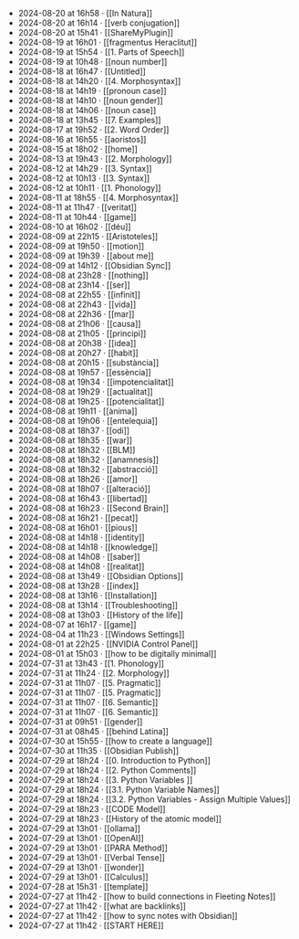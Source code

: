 - 2024-08-20 at 16h58 · [[In Natura]]
- 2024-08-20 at 16h14 · [[verb conjugation]]
- 2024-08-20 at 15h41 · [[ShareMyPlugin]]
- 2024-08-19 at 16h01 · [[fragmentus Heraclitut]]
- 2024-08-19 at 15h54 · [[1. Parts of Speech]]
- 2024-08-19 at 10h48 · [[noun number]]
- 2024-08-18 at 16h47 · [[Untitled]]
- 2024-08-18 at 14h20 · [[4. Morphosyntax]]
- 2024-08-18 at 14h19 · [[pronoun case]]
- 2024-08-18 at 14h10 · [[noun gender]]
- 2024-08-18 at 14h06 · [[noun case]]
- 2024-08-18 at 13h45 · [[7. Examples]]
- 2024-08-17 at 19h52 · [[2. Word Order]]
- 2024-08-16 at 16h55 · [[aoristos]]
- 2024-08-15 at 18h02 · [[home]]
- 2024-08-13 at 19h43 · [[2. Morphology]]
- 2024-08-12 at 14h29 · [[3. Syntax]]
- 2024-08-12 at 10h13 · [[3. Syntax]]
- 2024-08-12 at 10h11 · [[1. Phonology]]
- 2024-08-11 at 18h55 · [[4. Morphosyntax]]
- 2024-08-11 at 11h47 · [[veritat]]
- 2024-08-11 at 10h44 · [[game]]
- 2024-08-10 at 16h02 · [[déu]]
- 2024-08-09 at 22h15 · [[Aristoteles]]
- 2024-08-09 at 19h50 · [[motion]]
- 2024-08-09 at 19h39 · [[about me]]
- 2024-08-09 at 14h12 · [[Obsidian Sync]]
- 2024-08-08 at 23h28 · [[nothing]]
- 2024-08-08 at 23h14 · [[ser]]
- 2024-08-08 at 22h55 · [[infinit]]
- 2024-08-08 at 22h43 · [[vida]]
- 2024-08-08 at 22h36 · [[mar]]
- 2024-08-08 at 21h06 · [[causa]]
- 2024-08-08 at 21h05 · [[principi]]
- 2024-08-08 at 20h38 · [[idea]]
- 2024-08-08 at 20h27 · [[habit]]
- 2024-08-08 at 20h15 · [[substància]]
- 2024-08-08 at 19h57 · [[essència]]
- 2024-08-08 at 19h34 · [[impotencialitat]]
- 2024-08-08 at 19h29 · [[actualitat]]
- 2024-08-08 at 19h25 · [[potencialitat]]
- 2024-08-08 at 19h11 · [[ànima]]
- 2024-08-08 at 19h06 · [[entelequia]]
- 2024-08-08 at 18h37 · [[odi]]
- 2024-08-08 at 18h35 · [[war]]
- 2024-08-08 at 18h32 · [[BLM]]
- 2024-08-08 at 18h32 · [[anamnesis]]
- 2024-08-08 at 18h32 · [[abstracció]]
- 2024-08-08 at 18h26 · [[amor]]
- 2024-08-08 at 18h07 · [[alteració]]
- 2024-08-08 at 16h43 · [[libertad]]
- 2024-08-08 at 16h23 · [[Second Brain]]
- 2024-08-08 at 16h21 · [[pecat]]
- 2024-08-08 at 16h01 · [[pious]]
- 2024-08-08 at 14h18 · [[identity]]
- 2024-08-08 at 14h18 · [[knowledge]]
- 2024-08-08 at 14h08 · [[saber]]
- 2024-08-08 at 14h08 · [[realitat]]
- 2024-08-08 at 13h49 · [[Obsidian Options]]
- 2024-08-08 at 13h28 · [[index]]
- 2024-08-08 at 13h16 · [[Installation]]
- 2024-08-08 at 13h14 · [[Troubleshooting]]
- 2024-08-08 at 13h03 · [[History of the life]]
- 2024-08-07 at 16h17 · [[game]]
- 2024-08-04 at 11h23 · [[Windows Settings]]
- 2024-08-01 at 22h25 · [[NVIDIA Control Panel]]
- 2024-08-01 at 15h03 · [[how to be digitally minimal]]
- 2024-07-31 at 13h43 · [[1. Phonology]]
- 2024-07-31 at 11h24 · [[2. Morphology]]
- 2024-07-31 at 11h07 · [[5. Pragmatic]]
- 2024-07-31 at 11h07 · [[5. Pragmatic]]
- 2024-07-31 at 11h07 · [[6. Semantic]]
- 2024-07-31 at 11h07 · [[6. Semantic]]
- 2024-07-31 at 09h51 · [[gender]]
- 2024-07-31 at 08h45 · [[behind Latina]]
- 2024-07-30 at 15h55 · [[how to create a language]]
- 2024-07-30 at 11h35 · [[Obsidian Publish]]
- 2024-07-29 at 18h24 · [[0. Introduction to Python]]
- 2024-07-29 at 18h24 · [[2. Python Comments]]
- 2024-07-29 at 18h24 · [[3. Python Variables ]]
- 2024-07-29 at 18h24 · [[3.1. Python Variable Names]]
- 2024-07-29 at 18h24 · [[3.2. Python Variables - Assign Multiple Values]]
- 2024-07-29 at 18h23 · [[CODE Model]]
- 2024-07-29 at 18h23 · [[History of the atomic model]]
- 2024-07-29 at 13h01 · [[ollama]]
- 2024-07-29 at 13h01 · [[OpenAI]]
- 2024-07-29 at 13h01 · [[PARA Method]]
- 2024-07-29 at 13h01 · [[Verbal Tense]]
- 2024-07-29 at 13h01 · [[wonder]]
- 2024-07-29 at 13h01 · [[Calculus]]
- 2024-07-28 at 15h31 · [[template]]
- 2024-07-27 at 11h42 · [[how to build connections in Fleeting Notes]]
- 2024-07-27 at 11h42 · [[what are backlinks]]
- 2024-07-27 at 11h42 · [[how to sync notes with Obsidian]]
- 2024-07-27 at 11h42 · [[START HERE]]
